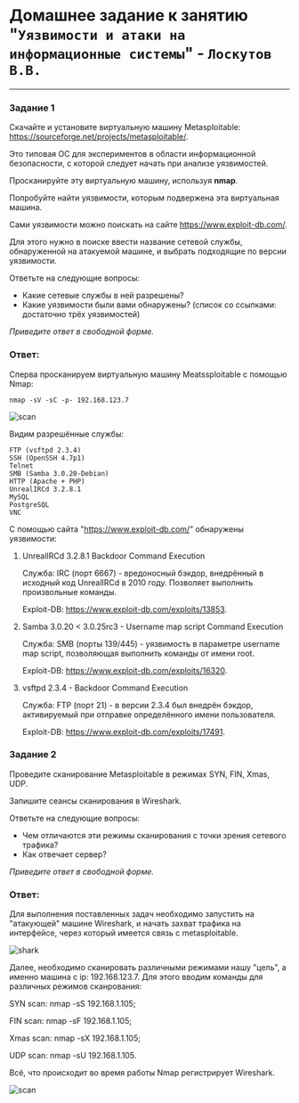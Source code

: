# Домашнее задание к занятию "`Уязвимости и атаки на информационные системы`" - `Лоскутов В.В.`
 
---

### Задание 1

Скачайте и установите виртуальную машину Metasploitable: https://sourceforge.net/projects/metasploitable/.

Это типовая ОС для экспериментов в области информационной безопасности, с которой следует начать при анализе уязвимостей.

Просканируйте эту виртуальную машину, используя **nmap**.

Попробуйте найти уязвимости, которым подвержена эта виртуальная машина.

Сами уязвимости можно поискать на сайте https://www.exploit-db.com/.

Для этого нужно в поиске ввести название сетевой службы, обнаруженной на атакуемой машине, и выбрать подходящие по версии уязвимости.

Ответьте на следующие вопросы:

- Какие сетевые службы в ней разрешены?
- Какие уязвимости были вами обнаружены? (список со ссылками: достаточно трёх уязвимостей)
  
*Приведите ответ в свободной форме.*  

### Ответ:

Сперва просканируем виртуальную машину Meatssploitable c помощью Nmap:


```nmap -sV -sC -p- 192.168.123.7```

![scan](https://github.com/NightWalkerZ488/vulnarbls/blob/main/nmap.PNG)

Видим разрешённые службы:

    FTP (vsftpd 2.3.4)  
    SSH (OpenSSH 4.7p1)  
    Telnet  
    SMB (Samba 3.0.20-Debian)  
    HTTP (Apache + PHP)  
    UnrealIRCd 3.2.8.1  
    MySQL  
    PostgreSQL  
    VNC
     
С помощью сайта "https://www.exploit-db.com/" обнаружены уязвимости: 

1. UnrealIRCd 3.2.8.1 Backdoor Command Execution
   
    Служба: IRC (порт 6667) - вредоносный бэкдор, внедрённый в исходный код UnrealIRCd в 2010 году. Позволяет выполнить произвольные команды.
   
    Exploit-DB: https://www.exploit-db.com/exploits/13853. 
     

2. Samba 3.0.20 < 3.0.25rc3 - Username map script Command Execution
   
    Служба: SMB (порты 139/445) - уязвимость в параметре username map script, позволяющая выполнить команды от имени root.
   
    Exploit-DB: https://www.exploit-db.com/exploits/16320. 
     

3. vsftpd 2.3.4 - Backdoor Command Execution
   
    Служба: FTP (порт 21) - в версии 2.3.4 был внедрён бэкдор, активируемый при отправке определённого имени пользователя.
   
    Exploit-DB: https://www.exploit-db.com/exploits/17491.
     

### Задание 2

Проведите сканирование Metasploitable в режимах SYN, FIN, Xmas, UDP.

Запишите сеансы сканирования в Wireshark.

Ответьте на следующие вопросы:

- Чем отличаются эти режимы сканирования с точки зрения сетевого трафика?
- Как отвечает сервер?

*Приведите ответ в свободной форме.*

### Ответ:

Для выполнения поставленных задач необходимо запустить на "атакующей" машине Wireshark, и начать захват трафика на интерфейсе, через который имеется связь с metasploitable.

![shark](https://github.com/NightWalkerZ488/vulnarbls/blob/main/shark1.PNG)

Далее, необходимо сканировать различными режимами нашу "цель", а именно машина с ip: 192.168.123.7. Для этого вводим команды для различных режимов сканрования:

SYN scan: nmap -sS 192.168.1.105;

FIN scan: nmap -sF 192.168.1.105;

Xmas scan: nmap -sX 192.168.1.105;

UDP scan: nmap -sU 192.168.1.105.

Всё, что происходит во время работы Nmap регистрирует Wireshark.

![scan](https://github.com/NightWalkerZ488/vulnarbls/blob/main/shark2.PNG)




